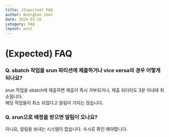 ```yaml
---
title: (Expected) FAQ
author: Woongbae Jeon
date: 2024-03-16
category: FAQ
layout: post
---
```


# (Expected) FAQ

### Q. sbatch 작업을 srun 파티션에 제출하거나 vice versa의 경우 어떻게 되나요?

srun 작업을 sbatch에 제출하면 제출이 즉시 거부되거나, 제출 되더라도 3분 이내에 취소됩니다.  
해당 작업들이 취소 되었다고 알림이 가지는 않습니다.

### Q. srun으로 배정을 받으면 알림이 오나요?

아니요, 알림을 보내는 시스템이 없습니다. 수시로 확인 해야합니다.